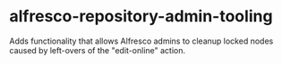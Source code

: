 alfresco-repository-admin-tooling
=================================

Adds functionality that allows Alfresco admins to cleanup locked nodes caused by left-overs of the "edit-online" action.   